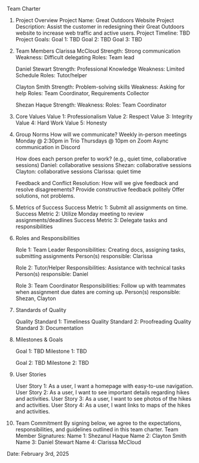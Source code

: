 Team Charter

1. Project Overview
   Project Name: Great Outdoors Website
   Project Description: ​​Assist the customer in redesigning their Great Outdoors website to increase web traffic and active users.
   Project Timeline: TBD
   Project Goals:
   Goal 1: TBD
   Goal 2: TBD
   Goal 3: TBD

2. Team Members
   Clarissa McCloud
   Strength: Strong communication
   Weakness: Difficult delegating
   Roles: Team lead

   Daniel Stewart
   Strength: Professional Knowledge
   Weakness: Limited Schedule
   Roles: Tutor/helper

   Clayton Smith 
   Strength: Problem-solving skills
   Weakness: Asking for help 
   Roles: Team Coordinator, Requirements Collector

   Shezan Haque
   Strength: 
   Weakness:
   Roles: Team Coordinator

3. Core Values
    Value 1: Professionalism
    Value 2: Respect
    Value 3: Integrity
    Value 4: Hard Work
    Value 5: Honesty

4. Group Norms
   How will we communicate? 
   Weekly in-person meetings Monday @ 2:30pm in Trio
   Thursdays @ 10pm on Zoom
   Async communication in Discord

   How does each person prefer to work? (e.g., quiet time, collaborative sessions)
   Daniel: collaborative sessions
   Shezan: collaborative sessions
   Clayton: collaborative sessions
   Clarissa: quiet time

    Feedback and Conflict Resolution: How will we give feedback and resolve disagreements?
    Provide constructive feedback politely Offer solutions, not problems.

5. Metrics of Success
   Success Metric 1: Submit all assignments on time.
   Success Metric 2: Utilize Monday meeting to review assignments/deadlines
   Success Metric 3: Delegate tasks and responsibilities

6. Roles and Responsibilities

   Role 1: Team Leader
   Responsibilities: Creating docs, assigning tasks, submitting assignments
   Person(s) responsible: Clarissa

   Role 2: Tutor/Helper
   Responsibilities: Assistance with technical tasks 
   Person(s) responsible: Daniel

   Role 3: Team Coordinator
   Responsibilities: Follow up with teammates when assignment due dates are coming up.
   Person(s) responsible: Shezan, Clayton

7. Standards of Quality

   Quality Standard 1: Timeliness
   Quality Standard 2: Proofreading
   Quality Standard 3: Documentation

8. Milestones & Goals

   Goal 1: TBD
   Milestone 1: TBD   
    
   Goal 2: TBD
   Milestone 2: TBD

9. User Stories

   User Story 1:
   As a user, I want a homepage with easy-to-use navigation.
   User Story 2:
   As a user, I want to see important details regarding hikes and activities.
   User Story 3:
   As a user, I want to see photos of the hikes and activities.
   User Story 4:
   As a user, I want links to maps of the hikes and activities.

10. Team Commitment
   By signing below, we agree to the expectations, responsibilities, and guidelines outlined in this team charter.
   Team Member Signatures:
   Name 1: Shezanul Haque
   Name 2: Clayton Smith
   Name 3: Daniel Stewart
   Name 4: Clarissa McCloud

   Date: February 3rd, 2025
